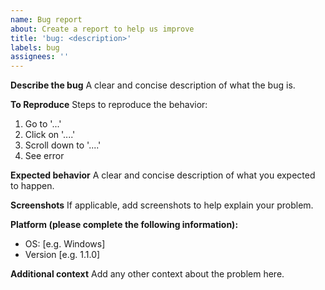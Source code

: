 ```yaml
---
name: Bug report
about: Create a report to help us improve
title: 'bug: <description>'
labels: bug
assignees: ''
---
```


**Describe the bug**
A clear and concise description of what the bug is.

**To Reproduce**
Steps to reproduce the behavior:

1. Go to '...'
2. Click on '....'
3. Scroll down to '....'
4. See error

**Expected behavior**
A clear and concise description of what you expected to happen.

**Screenshots**
If applicable, add screenshots to help explain your problem.

**Platform (please complete the following information):**

- OS: [e.g. Windows]
- Version [e.g. 1.1.0]

**Additional context**
Add any other context about the problem here.
